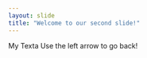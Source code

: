 ```yaml
---
layout: slide
title: "Welcome to our second slide!"
---
```

My Texta
Use the left arrow to go back!
